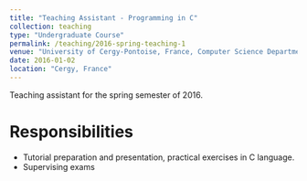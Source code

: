 ```yaml
---
title: "Teaching Assistant - Programming in C"
collection: teaching
type: "Undergraduate Course"
permalink: /teaching/2016-spring-teaching-1
venue: "University of Cergy-Pontoise, France, Computer Science Department"
date: 2016-01-02
location: "Cergy, France"
---
```


Teaching assistant for the spring semester of 2016.

Responsibilities
=======
* Tutorial preparation and presentation, practical exercises in C language.
* Supervising exams
